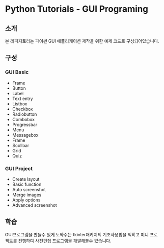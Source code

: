 # Python Tutorials - GUI Programing
## 소개
본 레파지토리는 파이썬 GUI 애플리케이션 제작을 위한 예제 코드로 구성되어있습니다.
## 구성
### GUI Basic
- Frame
- Button
- Label
- Text entry
- Listbox
- Checkbox
- Radiobutton
- Combobox
- Progressbar
- Menu
- Messagebox
- Frame
- Scollbar
- Grid
- Quiz

### GUI Project
- Create layout
- Basic function
- Auto screenshot
- Merge images
- Apply options
- Advanced screenshot
## 학습
GUI프로그램을 만들수 있게 도와주는 tkinter패키지의 기초사용법을 익히고 미니 프로젝트를 진행하여 사진편집 프로그램을 개발해볼수 있습니다.
